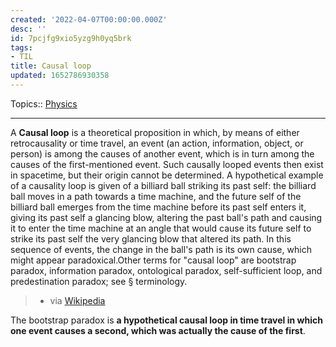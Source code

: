 ```yaml
---
created: '2022-04-07T00:00:00.000Z'
desc: ''
id: 7pcjfg9xio5yzg9h0yq5brk
tags:
- TIL
title: Causal loop
updated: 1652786930358
---
```

   
Topics::  [Physics](/not_created.md)   
   
   
---   
   
A **Causal loop** is a theoretical proposition in which, by means of either retrocausality or time travel, an event (an action, information, object, or person) is among the causes of another event, which is in turn among the causes of the first-mentioned event. Such causally looped events then exist in spacetime, but their origin cannot be determined. A hypothetical example of a causality loop is given of a billiard ball striking its past self: the billiard ball moves in a path towards a time machine, and the future self of the billiard ball emerges from the time machine before its past self enters it, giving its past self a glancing blow, altering the past ball's path and causing it to enter the time machine at an angle that would cause its future self to strike its past self the very glancing blow that altered its path. In this sequence of events, the change in the ball's path is its own cause, which might appear paradoxical.Other terms for "causal loop" are bootstrap paradox, information paradox, ontological paradox, self-sufficient loop, and predestination paradox; see § terminology.   
   
> - via [Wikipedia](https://en.wikipedia.org/wiki/Causal%20loop)   
   
The bootstrap paradox is **a hypothetical causal loop in time travel in which one event causes a second, which was actually the cause of the first**.